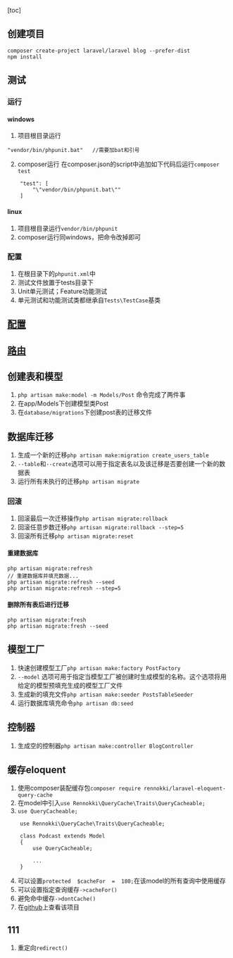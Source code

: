 [toc]
## 创建项目
```
composer create-project laravel/laravel blog --prefer-dist
npm install
```
## 测试
### 运行
#### windows
1. 项目根目录运行
```
"vendor/bin/phpunit.bat"   //需要加bat和引号
```
2. composer运行
    在composer.json的script中追加如下代码后运行`composer test`
```
    "test": [
        "\"vendor/bin/phpunit.bat\""
    ]
```
#### linux
1. 项目根目录运行`vendor/bin/phpunit`
2. composer运行同windows，把命令改掉即可
### 配置
1. 在根目录下的`phpunit.xml`中
2. 测试文件放置于tests目录下
3. Unit单元测试；Feature功能测试
4. 单元测试和功能测试类都继承自`Tests\TestCase`基类
## [配置](./配置.md)
## [路由](./路由.md)
## 创建表和模型
1. `php artisan make:model -m Models/Post`
命令完成了两件事
1. 在app/Models下创建模型类Post
2. 在`database/migrations`下创建post表的迁移文件
## 数据库迁移
1. 生成一个新的迁移`php artisan make:migration create_users_table`
2. `--table`和`--create`选项可以用于指定表名以及该迁移是否要创建一个新的数据表
3. 运行所有未执行的迁移`php artisan migrate`
### 回滚
1. 回滚最后一次迁移操作`php artisan migrate:rollback`
2. 回滚任意步数迁移`php artisan migrate:rollback --step=5`
3. 回滚所有迁移`php artisan migrate:reset`
#### 重建数据库
~~~
php artisan migrate:refresh
// 重建数据库并填充数据...
php artisan migrate:refresh --seed
php artisan migrate:refresh --step=5
~~~
#### 删除所有表后进行迁移
~~~
php artisan migrate:fresh
php artisan migrate:fresh --seed
~~~
## 模型工厂
1. 快速创建模型工厂`php artisan make:factory PostFactory`
2. `--model` 选项可用于指定当模型工厂被创建时生成模型的名称。这个选项将用给定的模型预填充生成的模型工厂文件
3. 生成新的填充文件`php artisan make:seeder PostsTableSeeder`
4. 运行数据库填充命令`php artisan db:seed`
## 控制器
1. 生成空的控制器`php artisan make:controller BlogController`
## 缓存eloquent
1. 使用composer装配缓存包`composer require rennokki/laravel-eloquent-query-cache`
2. 在model中引入`use Rennokki\QueryCache\Traits\QueryCacheable;`
3. `use QueryCacheable;`
```
    use Rennokki\QueryCache\Traits\QueryCacheable;
    
    class Podcast extends Model
    {
        use QueryCacheable;
    
        ...
    }
```
4. 可以设置`protected  $cacheFor  =  180;`在该model的所有查询中使用缓存
5. 可以设置指定查询缓存`->cacheFor()`
6. 避免命中缓存`->dontCache()`
7. 在[github](https://github.com/rennokki/laravel-eloquent-query-cache)上查看该项目
## 111
1. 重定向`redirect()`
